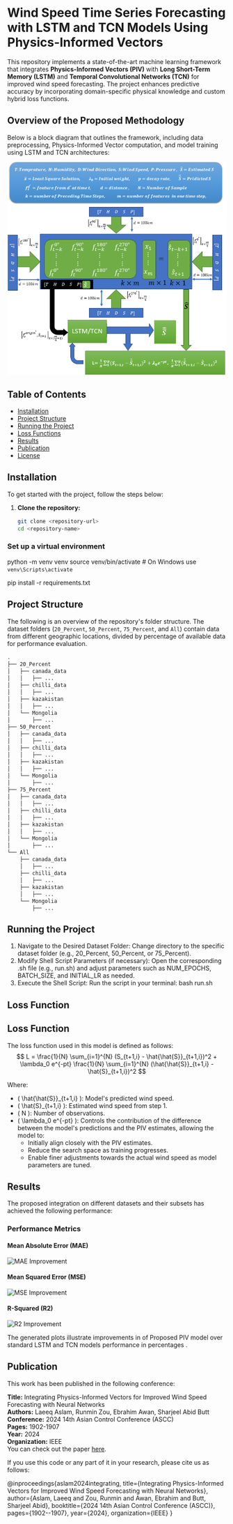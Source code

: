 # Wind Speed Time Series Forecasting with LSTM and TCN Models Using Physics-Informed Vectors

This repository implements a state-of-the-art machine learning framework that integrates **Physics-Informed Vectors (PIV)** with **Long Short-Term Memory (LSTM)** and **Temporal Convolutional Networks (TCN)** for improved wind speed forecasting. The project enhances predictive accuracy by incorporating domain-specific physical knowledge and custom hybrid loss functions.

## Overview of the Proposed Methodology

Below is a block diagram that outlines the framework, including data preprocessing, Physics-Informed Vector computation, and model training using LSTM and TCN architectures:

![Block Diagram](block.png)


## Table of Contents
- [Installation](#installation)
- [Project Structure](#project-structure)
- [Running the Project](#running-the-project)
- [Loss Functions](#loss-functions)
- [Results](#results)
- [Publication](#Publication)
- [License](#license)

## Installation

To get started with the project, follow the steps below:

1. **Clone the repository:**
   ```bash
   git clone <repository-url>
   cd <repository-name>

### Set up a virtual environment

python -m venv venv
source venv/bin/activate  # On Windows use `venv\Scripts\activate`

pip install -r requirements.txt
## Project Structure

The following is an overview of the repository's folder structure. The dataset folders (`20_Percent`, `50_Percent`, `75_Percent`, and `All`) contain data from different geographic locations, divided by percentage of available data for performance evaluation.


```
.
├── 20_Percent
│   ├── canada_data
│   │   ├── ...
│   ├── chilli_data
│   │   ├── ...
│   ├── kazakistan
│   │   ├── ...
│   └── Mongolia
│       ├── ...
├── 50_Percent
│   ├── canada_data
│   │   ├── ...
│   ├── chilli_data
│   │   ├── ...
│   ├── kazakistan
│   │   ├── ...
│   └── Mongolia
│       ├── ...
├── 75_Percent
│   ├── canada_data
│   │   ├── ...
│   ├── chilli_data
│   │   ├── ...
│   ├── kazakistan
│   │   ├── ...
│   └── Mongolia
│       ├── ...
└── All
    ├── canada_data
    │   ├── ...
    ├── chilli_data
    │   ├── ...
    ├── kazakistan
    │   ├── ...
    └── Mongolia
        ├── ...
```

## Running the Project
1. Navigate to the Desired Dataset Folder: Change directory to the specific dataset folder (e.g., 20_Percent, 50_Percent, or 75_Percent).
2. Modify Shell Script Parameters (if necessary): Open the corresponding .sh file (e.g., run.sh) and adjust parameters such as NUM_EPOCHS, BATCH_SIZE, and INITIAL_LR as needed.
3. Execute the Shell Script: Run the script in your terminal:
bash run.sh
## Loss Function 
## Loss Function
The loss function used in this model is defined as follows:
$$
L = \frac{1}{N} \sum_{i=1}^{N} (S_{t+1,i} - \hat{\hat{S}}_{t+1,i})^2 + \lambda_0 e^{-pt} \frac{1}{N} \sum_{i=1}^{N} (\hat{\hat{S}}_{t+1,i} - \hat{S}_{t+1,i})^2
$$

Where:
- \( \hat{\hat{S}}_{t+1,i} \): Model's predicted wind speed.
- \( \hat{S}_{t+1,i} \): Estimated wind speed from step 1.
- \( N \): Number of observations.
- \( \lambda_0 e^{-pt} \): Controls the contribution of the difference between the model's predictions and the PIV estimates, allowing the model to:
  - Initially align closely with the PIV estimates.
  - Reduce the search space as training progresses.
  - Enable finer adjustments towards the actual wind speed as model parameters are tuned.


## Results
The proposed integration on different datasets and their subsets has achieved the following performance:


### Performance Metrics

#### Mean Absolute Error (MAE)
![MAE Improvement](./MAE.png)

#### Mean Squared Error (MSE)
![MSE Improvement](./MSE.png)

#### R-Squared (R2)
![R2 Improvement](./R2.png)

The generated plots illustrate improvements in of Proposed PIV model over standard LSTM and TCN models performance in percentages .

## Publication
This work has been published in the following conference:

**Title:** Integrating Physics-Informed Vectors for Improved Wind Speed Forecasting with Neural Networks  
**Authors:** Laeeq Aslam, Runmin Zou, Ebrahim Awan, Sharjeel Abid Butt  
**Conference:** 2024 14th Asian Control Conference (ASCC)  
**Pages:** 1902-1907  
**Year:** 2024  
**Organization:** IEEE  
You can check out the paper [here](https://ieeexplore.ieee.org/abstract/document/10665742).


If you use this code or any part of it in your research, please cite us as follows:

@inproceedings{aslam2024integrating,
  title={Integrating Physics-Informed Vectors for Improved Wind Speed Forecasting with Neural Networks},
  author={Aslam, Laeeq and Zou, Runmin and Awan, Ebrahim and Butt, Sharjeel Abid},
  booktitle={2024 14th Asian Control Conference (ASCC)},
  pages={1902--1907},
  year={2024},
  organization={IEEE}
} 


